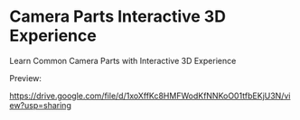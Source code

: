 # Camera Parts Interactive 3D Experience
Learn Common Camera Parts with Interactive 3D Experience

Preview:

https://drive.google.com/file/d/1xoXffKc8HMFWodKfNNKoO01tfbEKjU3N/view?usp=sharing
